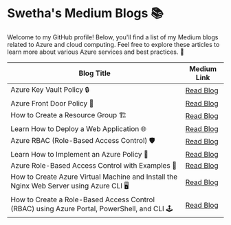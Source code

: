 # Swetha's Medium Blogs 📚

Welcome to my GitHub profile! Below, you'll find a list of my Medium blogs related to Azure and cloud computing. Feel free to explore these articles to learn more about various Azure services and best practices. 🚀

| Blog Title                                                                                                    | Medium Link                                                                                                           |
| ------------------------------------------------------------------------------------------------------------ | --------------------------------------------------------------------------------------------------------------------- |
| Azure Key Vault Policy 🔒                                                                                    | [Read Blog](https://medium.com/cloudnloud/azure-key-vault-e1db868ef294)                                            |
| Azure Front Door Policy 🚪                                                                                 | [Read Blog](https://medium.com/cloudnloud/azure-front-door-9cee9e17cc7b)                                           |
| How to Create a Resource Group 🏗️                                                                        | [Read Blog](https://medium.com/cloudnloud/how-to-create-a-resource-group-using-azure-portal-azure-cli-powershell-and-terraform-7fb4fc9c7be9) |
| Learn How to Deploy a Web Application 🌐                                                                 | [Read Blog](https://medium.com/cloudnloud/learn-how-to-deploy-a-web-application-using-azure-portal-40201bef5305)      |
| Azure RBAC (Role-Based Access Control) 🛡️                                                                | [Read Blog](https://medium.com/cloudnloud/azure-rbac-role-based-access-control-example-use-case-30e008111db2)        |
| Learn How to Implement an Azure Policy 📜                                                                 | [Read Blog](https://medium.com/cloudnloud/learn-how-to-implement-azure-policy-61197ef6eb17)                        |
| Azure Role-Based Access Control with Examples 🚀                                                          | [Read Blog](https://medium.com/cloudnloud/what-is-azure-role-based-access-control-with-examples-ea15dc969cfb)       |
| How to Create Azure Virtual Machine and Install the Nginx Web Server using Azure CLI 🖥️                    | [Read Blog](https://medium.com/cloudnloud/how-to-create-azure-virtual-machine-and-install-the-nginx-web-server-using-azure-cli-f6e70e0b9d4b) |
| How to Create a Role-Based Access Control (RBAC) using Azure Portal, PowerShell, and CLI 🕹️                  | [Read Blog](https://medium.com/cloudnloud/how-to-create-a-role-based-access-control-rbac-using-azure-portal-powershell-and-cli-33f88b3b4857) |
